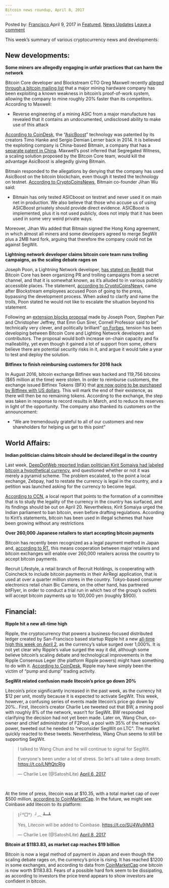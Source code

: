```yaml
---
Bitcoin news roundup, April 8, 2017
---
```

<article class="post-listing post-19154 post type-post status-publish format-standard has-post-thumbnail hentry category-deepdot-news category-news-updates tag-3676 tag-april tag-bitcoin tag-news tag-roundup">
    <div class="post-inner">
        <span>Posted by: <a href="https://www.deepdotweb.com/author/francisco/" title="">Francisco </a></span>
    <span>April 9, 2017</span>
    <span>in <a href="https://www.deepdotweb.com/category/deepdot-news/" rel="category tag">Featured</a>, <a href="https://www.deepdotweb.com/category/news-updates/" rel="category tag">News Updates</a></span>
    <span><a href="https://www.deepdotweb.com/2017/04/09/bitcoin-news-roundup-april-8-2017/#respond">Leave a comment</a></span>
    </p>
    <div class="clear"></div>
    <div class="entry">
    <p>This week’s summary of various cryptocurrency news and developments:</p>
    <h2>New developments:</h2>
    <p><strong>Some miners are allegedly engaging in unfair practices that can harm the network</strong></p>
    <p>Bitcoin Core developer and Blockstream CTO Greg Maxwell recently <a href="https://lists.linuxfoundation.org/pipermail/bitcoin-dev/2017-April/013996.html">alleged through a bitcoin mailing list</a> that a major mining hardware company has been exploiting a known weakness in bitcoin’s proof-of-work system, allowing the company to mine roughly 20% faster than its competitors. According to Maxwell:</p>
    <ul>
    <li>Reverse engineering of a mining ASIC from a major manufacture has revealed that it contains an undocumented, undisclosed ability to make use of this attack</li>
    </ul>
    <p><a href="http://www.coindesk.com/bitcoins-new-controversy-asicboost-allegations-explained/">According to CoinDesk</a>, the “<a href="https://www.asicboost.com/">AsicBoost</a>” technology was patented by its creators Timo Hanke and Sergio Demian Lerner back in 2014. It is believed the exploiting company is China-based Bitmain, a company that has a <a href="https://www.google.com/patents/CN105245327A?cl=en">separate patent in China</a>. Maxwell’s post inferred that Segregated Witness, a scaling solution proposed by the Bitcoin Core team, would kill the advantage AsicBoost is allegedly giving Bitmain.</p>
    <p>Bitmain responded to the allegations by denying that the company has used AsicBoost on the bitcoin blockchain, even though it tested the technology on testnet. <a href="https://www.cryptocoinsnews.com/bitmain-never-used-asicboost-production-says-jihan-wu/">According to CryptoCoinsNews</a>, Bitmain co-founder Jihan Wu said:</p>
    <ul>
    <li>Bitmain has only tested ASICboost on testnet and never used it on main net in production. We also believe that those who accuse us of using ASICBoost privately should provide direct evidence. ASICBoost is implemented, plus it is not used publicly, does not imply that it has been used in some very weird private ways.</li>
    </ul>
    <p>Moreover, Jihan Wu added that Bitmain signed the Hong Kong agreement, in which almost all miners and some developers agreed to merge SegWit plus a 2MB hard fork, arguing that therefore the company could not be against SegWit.</p>
    <p><strong>Lightning network developer claims bitcoin core team runs trolling campaigns, as the scaling debate rages on</strong></p>
    <p>Joseph Poon, a Lightning Network developer, <a href="https://www.reddit.com/r/btc/comments/63q68x/joseph_poon_to_greg_maxwel_i_was_especially/dfwebqk/">has stated on Reddit</a> that Bitcoin Core has been organizing PR and trolling campaigns from a secret channel, and that it is somewhat known, as it’s alluded to in various publicly accessible places. The statement, <a href="https://www.cryptocoinsnews.com/bitcoin-core-runs-trolling-campaigns-says-lightning-network-developer/">according to CryptoCoinsNew</a>s, came after Blockstream employees accused Poon of going to the press, bypassing the development process. When asked to clarify and name the trolls, Poon stated he would not like to escalate the situation beyond his statement.</p>
    <p>Following an <a href="https://medium.com/purse-essays/ready-for-liftoff-a5533f4de0b6">extension blocks proposal</a> made by Joseph Poon, Stephen Pair and Christopher Jeffrey, that Emn Gun Sirer, Cornell Professor said to be” technically very clever, and politically brilliant” <a href="https://www.forbes.com/sites/laurashin/2017/04/04/bitcoin-is-mired-in-a-civil-war-can-this-proposal-save-it/">on Forbes</a>, tension has been developing between Bitcoin Core and Lighting Network developers and contributors. The proposal would both increase on-chain capacity and fix malleability, yet even though it gained a lot of support from some, others believe there are potential security risks in it, and argue it would take a year to test and deploy the solution.</p>
    <p><strong>Bitfinex to finish reimbursing customers for 2016 hack</strong></p>
    <p>In August 2016, bitcoin exchange Bitfinex was hacked and 119,756 bitcoins ($65 million at the time) were stolen. In order to reimburse customers, the exchange issued Bitfinex Tokens (BFX) that <a href="https://www.bitfinex.com/posts">are now going to be purchased by Bitfinex with US dollars</a>. This will mark the end of their existence, as there will then be no remaining tokens. According to the exchange, the step was taken in response to record results in March, and to reduce its reserves in light of the opportunity. The company also thanked its customers on the announcement:</p>
    <ul>
    <li>“We are tremendously grateful to all of our customers and new shareholders for helping us get to this point”</li>
    </ul>
    <h2>World Affairs:</h2>
    <p><strong>Indian politician claims bitcoin should be declared illegal in the country</strong></p>
    <p>Last week, <a href="https://www.deepdotweb.com/2017/04/02/bitcoin-news-roundup-april-2-2017/">DeepDotWeb reported Indian politician Kirit Somaiya had labeled bitcoin a hypothetical currency</a>, and questioned whether or not it was merely a pyramid scheme. The problem escalated, to the point a local exchange, Zebpay, had to restate the currency is legal in the country, and a petition was launched asking for the currency to become legal.</p>
    <p><a href="https://www.cryptocoinsnews.com/bitcoin-declared-illegal-demands-indian-politician/">According to CCN</a>, a local report that points to the formation of a committee that is to study the legality of the currency in the country has surfaced, and its findings should be out on April 20. Nevertheless, Kirit Somaiya urged the Indian parliament to ban bitcoin, even before drafting regulations. According to Kirit’s statements, bitcoin has been used in illegal schemes that have been growing without any restrictions</p>
    <p><strong>Over 260,000 Japanese retailers to start accepting bitcoin payments</strong></p>
    <p>Bitcoin has recently been recognized as a legal payment method in Japan and, <a href="https://www.rt.com/business/383592-japan-retailers-accept-bitcoin-payments/">according to RT</a>, this means cooperation between major retailers and bitcoin exchanges will enable over 260,000 retailers across the country to accept bitcoin payments.</p>
    <p>Recruit Lifestyle, a retail branch of Recruit Holdings, is cooperating with Coincheck to include bitcoin payments in their AirRegi application, that is used at over a quarter million stores in the country. Tokyo-based consumer electronics retail chain Bic Camera, on the other hand, has partnered bitFlyer, in order to conduct a trial run in which two of the group’s outlets will accept bitcoin payments up to 100,000 yen (roughly $900).</p>
    <h2>Financial:</h2>
    <p><strong>Ripple hit a new all-time high</strong></p>
    <p>Ripple, the cryptocurrency that powers a business-focused distributed ledger created by San-Francisco based startup Ripple hit a new <a href="https://coinmarketcap.com/currencies/ripple/">all-time high this week on April 2</a>, as the currency’s value surged over 1,000%. It is not yet clear why Ripple’s value surged the way it did, although some believe bitcoin’s scaling debate and technological improvements in the Ripple Consensus Leger (the platform Ripple powers) might have something to do with it. <a href="http://www.coindesk.com/use-or-speculation-whats-driving-ripples-price-to-all-time-highs/">According to CoinDesk</a>, Ripple may have simply been the victim of “pump and dump” trading activity.</p>
    <p><strong>SegWit related confusion made litecoin’s price go down 20%</strong></p>
    <p>Litecoin’s price significantly increased in the past week, as the currency hit $12 per unit, mostly because it is expected to activate SegWit. This week, however, a confusing series of events made litecoin’s price go down by 20%.. First, litecoin’s creator Charlie Lee tweeted out that BW, a mining pool with roughly 8% of the network, wasn’t for SegWit. BW responded clarifying the decision had not yet been made. Later on, Wang Chun, co-owner and chief administrator of F2Pool, a pool with 35% of the network’s power, tweeted out he needed to “reconsider SegWit on LTC”. The market quickly reacted to these tweets. Nevertheless, Wang Chun seems to still be supporting SegWit.</p>
    <blockquote class="twitter-tweet" data-width="550">
    <p lang="en" dir="ltr">I talked to Wang Chun and he will continue to signal for SegWit.</p>
    <p>Everyone&#39;s been under a lot of stress. So let&#39;s all take a deep breath. <a href="https://t.co/LNftQtcRlg">https://t.co/LNftQtcRlg</a></p>
    <p>&mdash; Charlie Lee (@SatoshiLite) <a href="https://twitter.com/SatoshiLite/status/850080167791702016">April 6, 2017</a></p></blockquote>
    <p><script async src="//platform.twitter.com/widgets.js" charset="utf-8"></script></p>
    <p>&nbsp;</p>
    <p>At the time of press, litecoin was at $10.35, with a total market cap of over $500 million, <a href="https://coinmarketcap.com/currencies/litecoin/">according to CoinMarketCap</a>. In the future, we might see Coinbase add litecoin to its platform:</p>
    <blockquote class="twitter-tweet" data-width="550">
    <p lang="en" dir="ltr">(╯°□°）╯︵ ┻━┻</p>
    <p>Yes, Litecoin will be added to Coinbase. <a href="https://t.co/SU4Wu9iMl3">https://t.co/SU4Wu9iMl3</a></p>
    <p>&mdash; Charlie Lee (@SatoshiLite) <a href="https://twitter.com/SatoshiLite/status/850529675835195392">April 8, 2017</a></p></blockquote>
    <p><script async src="//platform.twitter.com/widgets.js" charset="utf-8"></script></p>
    <p><strong>Bitcoin at $1183.83, as market cap reaches $19 billion</strong></p>
    <p>Bitcoin is now a legal method of payment in Japan and even though the scaling debate rages on, the currency’s price is rising. It has reached $1200 in some exchanges, and according to data from <a href="https://coinmarketcap.com/currencies/bitcoin/">CoinMarketCap</a> one bitcoin is now worth $1183.83. Fears of a possible hard fork seem to be dissipating, as according to investors the price trend appears to show investors are confident in bitcoin.</p>
    </div>
    <span style="display:none"><a href="https://www.deepdotweb.com/tag/2017/" rel="tag">2017</a> <a href="https://www.deepdotweb.com/tag/april/" rel="tag">april</a> <a href="https://www.deepdotweb.com/tag/bitcoin/" rel="tag">bitcoin</a> <a href="https://www.deepdotweb.com/tag/news/" rel="tag">news</a> <a href="https://www.deepdotweb.com/tag/roundup/" rel="tag">roundup</a></span> <span style="display:none" class="updated">2017-04-09</span>
    <div style="display:none" class="vcard author" itemprop="author" itemscope itemtype="http://schema.org/Person"><strong class="fn" itemprop="name"><a href="https://www.deepdotweb.com/author/francisco/" title="Posts by Francisco" rel="author">Francisco</a></strong></div>
    </div>
</article>

